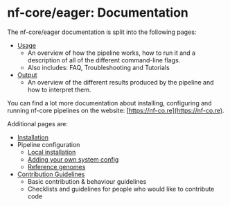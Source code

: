 # nf-core/eager: Documentation

The nf-core/eager documentation is split into the following pages:

- [Usage](usage.md)
  - An overview of how the pipeline works, how to run it and a description of all of the different command-line flags.
  - Also includes: FAQ, Troubleshooting and Tutorials
- [Output](output.md)
  - An overview of the different results produced by the pipeline and how to interpret them.

You can find a lot more documentation about installing, configuring and running nf-core pipelines on the website: [https://nf-co.re](https://nf-co.re).

Additional pages are:

- [Installation](https://nf-co.re/usage/installation)
- Pipeline configuration
  - [Local installation](https://nf-co.re/usage/local_installation)
  - [Adding your own system config](https://nf-co.re/usage/adding_own_config)
  - [Reference genomes](https://nf-co.re/usage/reference_genomes)
- [Contribution Guidelines](../.github/CONTRIBUTING.md)
  - Basic contribution & behaviour guidelines
  - Checklists and guidelines for people who would like to contribute code
